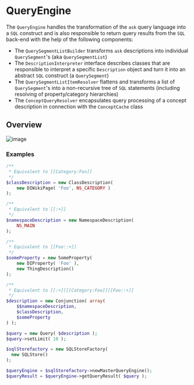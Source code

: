 # QueryEngine

The `QueryEngine` handles the transformation of the `ask` query language into a `SQL` construct and is also
responsible to return query results from the `SQL` back-end with the help of the following components:

- The `QuerySegmentListBuilder` transforms `ask` descriptions into individual `QuerySegment`'s (aka `QuerySegmentList`)
- The `DescriptionInterpreter` interface describes classes that are responsible to interpret a specific
  `Description` object and turn it into an abstract `SQL` construct (a `QuerySegment`)
- The `QuerySegmentListItemResolver` flattens and transforms a list of `QuerySegment`'s into a non-recursive
  tree of `SQL` statements (including resolving of property/category hierarchies)
- The `ConceptQueryResolver` encapsulates query processing of a concept description in connection
  with the `ConceptCache` class

## Overview

![image](https://cloud.githubusercontent.com/assets/1245473/9704868/a2341196-54b4-11e5-99bc-7c211e81eebc.png)

### Examples
```php
/**
 * Equivalent to [[Category:Foo]]
 */
$classDescription = new ClassDescription(
	new DIWikiPage( 'Foo', NS_CATEGORY )
);

/**
 * Equivalent to [[:+]]
 */
$namespaceDescription = new NamespaceDescription(
	NS_MAIN
);

/**
 * Equivalent to [[Foo::+]]
 */
$someProperty = new SomeProperty(
	new DIProperty( 'Foo' ),
	new ThingDescription()
);

/**
 * Equivalent to [[:+]][[Category:Foo]][[Foo::+]]
 */
$description = new Conjunction( array(
	$$namespaceDescription,
	$classDescription,
	$someProperty
) );
```
```php
$query = new Query( $description );
$query->setLimit( 10 );

$sqlStorefactory = new SQLStoreFactory(
  new SQLStore()
);

$queryEngine = $sqlStorefactory->newMasterQueryEngine();
$queryResult = $queryEngine->getQueryResult( $query );
```
